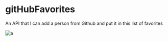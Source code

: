 # gitHubFavorites
An API that I can add a person from Github and put it in this list of favorites

![a](https://github.com/SLAriosi/gitHubFavorites/assets/125418147/92737122-b228-40aa-aa06-dc45a098d69e)
